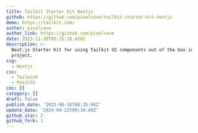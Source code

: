 ```yaml
---
title: Tailkit Starter Kit Nextjs
github: https://github.com/pixelcave/tailkit-starter-kit-nextjs
demo: https://tailkit.com/
author: pixelcave
author_link: https://github.com/pixelcave
date: 2023-11-30T05:25:18.410Z
description: >-
  Next.js Starter Kit for using Tailkit UI components out of the box in your
  project.
ssg:
  - Nextjs
css:
  - Tailwind
  - PostCSS
cms: []
category: []
draft: false
publish_date: '2023-06-16T08:35:46Z'
update_date: '2024-04-22T09:10:49Z'
github_star: 2
github_fork: 1
---
```

